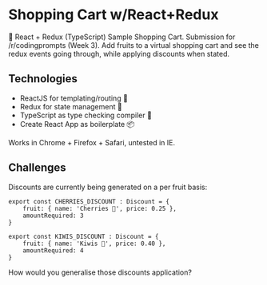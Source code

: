 # Shopping Cart w/React+Redux

🛒  React + Redux (TypeScript) Sample Shopping Cart. Submission for /r/codingprompts (Week 3). Add fruits
to a virtual shopping cart and see the redux events going through, while applying discounts when stated.

## Technologies

* ReactJS for templating/routing 📖
* Redux for state management 🏁
* TypeScript as type checking compiler 👮
* Create React App as boilerplate 📦

Works in Chrome + Firefox + Safari, untested in IE.

## Challenges

Discounts are currently being generated on a per fruit basis:

```
export const CHERRIES_DISCOUNT : Discount = {
    fruit: { name: 'Cherries 🍒', price: 0.25 },
    amountRequired: 3
}

export const KIWIS_DISCOUNT : Discount = {
    fruit: { name: 'Kiwis 🥝', price: 0.40 },
    amountRequired: 4
}
```

How would you generalise those discounts application? 